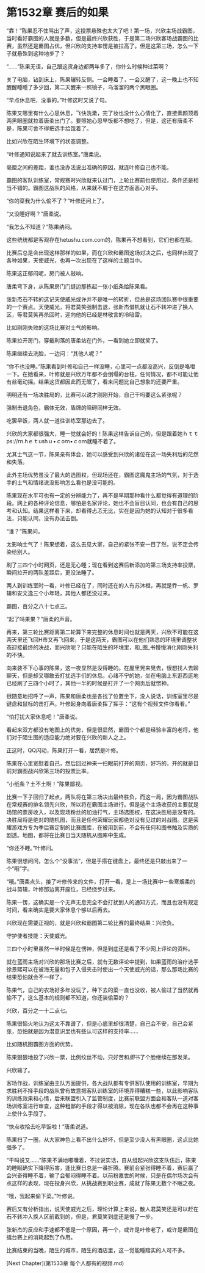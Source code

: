 # 第1532章 赛后的如果

“靠！”陈果忍不住骂出了声，这投票悬殊也太大了吧！第一场，兴欣主场战霸图，当时看好霸图的人就是多数，但是最终兴欣获胜，于是第二场兴欣客场战霸图的比赛，虽然还是霸图占优，但兴欣的支持率愣是被拉高了。但是这第三场，怎么一下子就悬殊到这种地步了？

“……”陈果无语，自己跟这货身边都两年多了，你什么时候种过菜啊？

关了电脑，钻到床上，陈果辗转反侧。一会睡着了，一会又醒了，这一晚上也不知醒醒睡睡了多少回，第二天醒来一照镜子，乌溜溜的两个黑眼圈。

“早点休息吧，没事的。”叶修这时又说了句。

陈果又哪里有什么心思休息，飞快洗漱，完了妆也没什么心情化了，直接素颜顶着两黑眼圈就拉着唐柔出门了。要照她心思早饭都不想吃了，但是，这还有唐柔不是，陈果可舍不得把选手给饿着了。

比如兴欣在陌生环境下的状态调整。

“叶修通知说起来了就去训练室。”唐柔说。

毫厘之间的差距，谁也没办法说出准确的原因，就连叶修自己也不能。

霸图的客队训练室，常规赛时兴欣就来认过门，上轮比赛前也使用过，条件还是相当不错的。霸图这战队的风格，从来就不屑于在这方面恶心对手。

“你的菜我为什么偷不了？”叶修还问上了。

“又没睡好啊？”唐柔说。

“我怎么不知道？”陈果纳闷。

这些统统都是客观存在hetushu.com.com的，陈果再不想看到，它们也都在那。

比赛后总是会出现这样那样的如果，而在兴欣和霸图这场对决之后，也同样出现了各种如果，天使威光，也再一次出现在了这样的主题当中。

陈果这正郁闷呢，房门被人敲响。

唐柔弯下身，从陈果房门门缝边那拣起一张小纸条给陈果看。

张新杰石不转的这记天使威光或许并不是唯一的转折，但总是这场团队赛中很重要的一个赛点。天使威光，将君莫笑强制击退，张新杰借机就让石不转冲进了换人区，等君莫笑再杀回时，迎向他的已经是林敬言的冷暗雷。

比如刚刚失败的这场比赛对士气的影响。

陈果拉开房门，穿戴利落的唐柔站在门外，一看到她立即就笑了。

陈果继续去洗脸，一边问：“其他人呢？”

“你不也没睡。”陈果看到叶修和自己一样没睡，心里可一点都没高兴，反倒是咯噔一下。在她看来，叶修就是兴欣万年都不会倒塌的台柱，任何情况，都不可能让他有丝毫动摇。结果这货都因此而无眠了，看来问题比自己想象的还要严重。

明明还有一场决胜局的，比赛可以说才刚刚开始，自己干吗要这么紧张呢？

强制击退角色，霸体无效，盾牌的阻碍同样无效。

吃罢早饭，两人就一道往训练室那边去了。

兴欣的大家都很强大，睡一觉就会好的！陈果这样告诉自己的，但是跟着她ｈｔｔps://ｍ.hｅｔushｕ•ｃoｍ•ｃoｍ就睡不着了。

尤其士气这一节，陈果亲有体会，她可以感受到兴欣的诸位在这一场失利后的茫然和失落。

此外主场优势虽没了最大的选图权，但现场还在，霸图这魔鬼主场的气氛，对于选手的士气和情绪说没影响怎么看也是没可能的。

陈果现在水平可也有一定的分辨能力了，再不是早期那种看什么都觉得有道理的阶段。网上的各种评论信息，哪怕是名家评论，她也不会盲目认同，也会有自己的思考和认知。结果这样看下来，却看得忐忑无比，实在是因为她的认知对于很多看法，只能认同，没有办法击倒。

“谁？”陈果问。

太影响士气了！陈果想着，这么去见大家，自己的紧张不安一目了然，说不定会传染给别人。

刷了三四个小时网页，还是无心睡；现在看到这赛后新添加的第三场支持率投票，瞬间拉开的两队差距后，更没法睡了。

两人到训练室时一看，叶修已经在了，同时还在的人有苏沐橙，再就是乔一帆、罗辑和安文逸三个小年轻，其他人都还没过来。

霸图，百分之八十七点三。

“起了吗果果？”唐柔的声音。

再来，第三轮比赛距离第二轮算下来完整的休息时间也就是两天，兴欣不可能在这两天里还飞回H市又再飞回来，于是这两天，霸图可以在他们熟悉的环境里调整状态迎接最终的决战，而兴欣呢？只能在陌生的环境里，和_图_书慢慢消化刚刚失利的不快。

向来装不下心事的陈果，这一夜显然是没得睡的。在屋里晃来晃去，很想找人去聊聊天，但是却又哪敢去打扰选手们的休息。心绪不宁的她，坐在电脑上东逛西逛地已经刷了三四个小时了，其他一半的时候是打开了一个网页后就愣神。

很随意地招呼了一声，陈果和唐柔也是各找了位置坐下，没人说话，训练室里尽是键盘和鼠标的击打声。叶修起身向着唐柔挥了挥手：“这有个视频文件你看看。”

“怕打扰大家休息吧！”唐柔说。

看起来双方都没有地图上的优势，但是很显然，霸图个个都是经验丰富的老将，他们对于陌生图的适应能力绝对要在兴欣的新人之上。

正这时，QQ闪动，陈果打开一看，居然是叶修。

陈果在心里宽慰着自己，然后回过神来一扫眼前打开的网页，好巧的，开的就是目前对霸图战兴欣第三场的投票比率。

“小纸条？土不土啊！”陈果鄙视。

比赛一下子回归了起点，两队将在第三场决出最终胜负，而这一局，因为霸图战队在常规赛的排名领先兴欣，所以将在霸图主场进行。但是这个主场收获的主要就是场馆的票房收入，以及现场粉丝的加油打气，主场选图权，在这决胜局是没有的。决胜局将是绝对的随机图，而且是任何荣耀玩家都绝对没有见过的对战图。这是荣耀游戏方专为季后赛定制的比赛图库，在被用到前，不会有任何和图书触及实质的剧透。地图，都将在比赛日当天随机从图库中生成。

“你还不睡。”叶修问。

陈果很想问问，怎么个“没事法”，但是手搭在键盘上，最终还是只敲出来了一个“哦”字。

“哦。”唐柔点头，接了叶修传来的文件，打开一看，是上一场比赛中一些寒烟柔的战斗剪辑，叶修那边离开座位，已经绕步过来。

陈果一愣，这确实是一个无声无息完全不会打扰到人的通知方式，而且也没有规定时间，看来确实是要大家休息个够以后再去。

兴欣现在需要正视的，就是兴欣和霸图第二轮比赛的最终结果：兴欣负。

守护使者技能：天使威光。

三四个小时里虽然一半时候是在愣神，但是到底还是看了不少网上评论的资料。

就在蓝雨主场对兴欣的那场比赛之后，就有无数评论中提到，如果蓝雨的治疗选手徐景熙可以在被海无量和包子入侵夹击时使出一个天使威光的话，那么那场比赛的结果恐怕就会不一样了。

陈果气，自己的农场好多年没玩了，种下去的菜一直也没收，被人偷过了当然就再偷不了，这么基本的规则都不知道，你还装偷菜的？

兴欣，百分之一十二点七。

陈果很恼火地认为这太不靠谱了，但是心底里却很清楚，自己会不安，自己会紧张，恐怕就是因为潜意识里也有些认可这样的支持率……

比如随机图霸图方面的优势。

陈果狠狠地投了兴欣一票，比例纹丝不动，只好苦和*图*书了个脸继续在那发呆。

兴欣输了。

客场作战，训练室由主队方面提供，各大战队都有专供客队使用的训练室，早期为求胜利不择手段的战队曾有故意把客队训练室的环境弄得糟糕一些，以此影响客队的训练效果和心情，后来联盟引入了监管制度，比赛前联盟方面会和客队一道对客场训练室进行审查，这种粗鄙的手段才得以被消除，现在各队也都不会再在这种事上使什么手段了。

“快点收拾去吃早饭啦！”唐柔说道。

陈果扫了一圈，从大家神色上看不出什么好坏，但是至少没人有黑眼圈，这点比她强多了。

“干吗说又……”陈果不满地嘟囔着，不过说实话，自从组起兴欣这支队伍后，陈果的睡眠确实下降得厉害，逢比赛日总是一番折腾。赛前会紧张得睡不着，赛后赢了会兴奋得睡不着，输了会郁闷得睡不着。以前粉嘉世的时候，只是在偶尔场次会有点这样的表现，现在投身兴欣，从挑战赛到职业赛，成就了陈果无数个不眠之夜。

“哦，我起来偷下菜。”叶修说。

赛后又有分析指出，说天使威光之后，理论计算上来说，散人君莫笑还是可以赶在石不转冲入换人区前截到的，但是，君莫笑到底还是慢了一步。

张新杰的反应和手速都不低是一个原因，再一个，或许是叶修老了，或许是霸图在擂台赛上的消耗起到了作用。

比赛结束的当晚，陌生的城市，陌生的酒店里，这一觉能睡踏实的人可不多。



[Next Chapter](第1533章 每个人都有的视频.md)